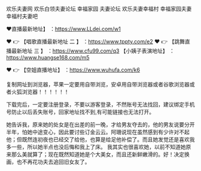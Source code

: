 欢乐夫妻网
欢乐白领夫妻论坛
幸福家园 夫妻论坛
欢乐夫妻幸福村
幸福家园夫妻
幸福村夫妻吧

 ❤️直播最新地址】 ：https://www.LLdei.com/w1

❤️ 👉 【唱歌直播最新地址 二 】 ：https://www.tppty.com/e2
❤️ 👉 【跳舞直播最新地址  三 】 ：https://www.cfu99.com/q3
【小姨子表演地址】 ：https://www.huangse168.com/m5

❤️ 👉 【空姐直播地址】 ：https://www.wuhufa.com/k6

复制网址到浏览器，苹果一定要用自带浏览，安卓用自带浏览器或者谷歌浏览器或者火狐浏览器！！！！！！

下载完后，一定要注册登录，不要以游客登录，不然账号无法找回，建议绑定手机号防止以后丢失账号，回家地址找不到,有可能链接也无法打开。

她告诉我，原来她的处女是在出差的前一晚，才给男友夺去的，他的男友说要分开半年，怕她中途变心，因此要讨些订金云云。阿珊说现在虽然感到有少许对不起他；但既然连初夜也已经交了给他，也算是给足他补偿了。而且她发觉还是喜欢我多一些，所以她半点也没后悔和我上了床。
我其实也很喜欢她，以前不知道她原来那么美就算了；现在既然知道她是个大美女，而且还新鲜嫩滑的。好！决定换画，也不再花功夫去追回旧女友了。
